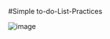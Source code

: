 #Simple to-do-List-Practices 

![image](https://github.com/user-attachments/assets/e47c4421-78f3-4bf9-810b-00485cfa6758)
